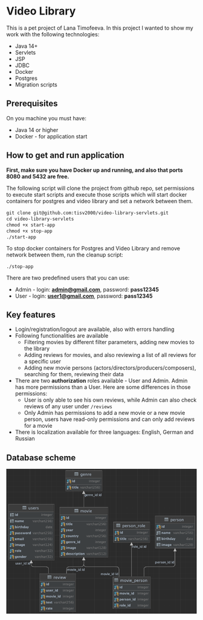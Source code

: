 # Video Library

This is a pet project of Lana Timofeeva.
In this project I wanted to show my work with the following technologies:
- Java 14+
- Servlets
- JSP
- JDBC
- Docker
- Postgres
- Migration scripts

## Prerequisites

On you machine you must have:

- Java 14 or higher
- Docker - for application start

## How to get and run application

**First, make sure you have Docker up and running, and also that ports 8080 and 5432 are free.**

The following script will clone the project from github repo, 
set permissions to execute start scripts and execute those scripts 
which will start docker containers for postgres and video library
and set a network between them.
```
git clone git@github.com:tisv2000/video-library-servlets.git
cd video-library-servlets
chmod +x start-app
chmod +x stop-app
./start-app
```

To stop docker containers for Postgres and Video Library and remove network between them, run the cleanup script:
```
./stop-app
```
There are two predefined users that you can use:
- Admin - login: **admin@gmail.com**, password: **pass12345**
- User - login: **user1@gmail.com**, password: **pass12345**

## Key features
- Login/registration/logout are available, also with errors handling
- Following functionalities are available
  - Filtering movies by different filter parameters, adding new movies to the library
  - Adding reviews for movies, and also reviewing a list of all reviews for a specific user
  - Adding new movie persons (actors/directors/producers/composers), searching for them, reviewing their data
- There are two **authorization** roles available - User and Admin. Admin has more permissions than a User.
Here are some differences in those permissions:
  - User is only able to see his own reviews, while Admin can also check reviews of any user under `/reviews`
  - Only Admin has permissions to add a new movie or a new movie person, users have read-only permissions 
  and can only add reviews for a movie
- There is localization available for three languages: English, German and Russian

## Database scheme

![database-scheme.png](/src/images/readme/database-scheme.png)
